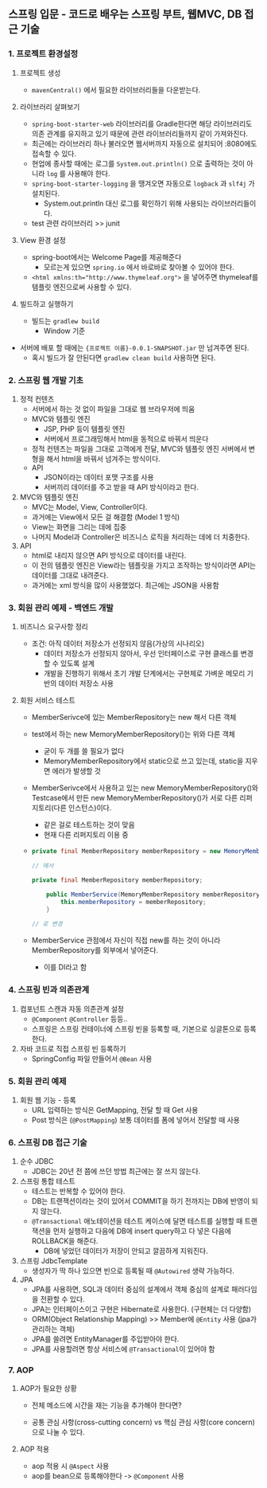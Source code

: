## 스프링 입문 - 코드로 배우는 스프링 부트, 웹MVC, DB 접근 기술

### 1. 프로젝트 환경설정

1. 프로젝트 생성

   - ```mavenCentral()``` 에서 필요한 라이브러리들을 다운받는다.

2. 라이브러리 살펴보기

   * ```spring-boot-starter-web``` 라이브러리를 Gradle한다면 해당 라이브러리도 의존 관계를 유지하고 있기 때문에 관련 라이브러리들까지 같이 가져와진다.
   * 최근에는 라이브러리 하나 불러오면 웹서버까지 자동으로 설치되어 :8080에도 접속할 수 있다.
   * 현업에 종사할 때에는 로그를 ```System.out.println()``` 으로 출력하는 것이 아니라 ```log``` 를 사용해야 한다.
   * ```spring-boot-starter-logging``` 을 땡겨오면 자동으로 ```logback``` 과 ```slf4j``` 가 설치된다. 
     * System.out.println 대신 로그를 확인하기 위해 사용되는 라이브러리들이다.
   * test 관련 라이브러리 >> junit

3. View 환경 설정

   * spring-boot에서는 Welcome Page를 제공해준다
     * 모르는게 있으면 ```spring.io``` 에서 바로바로 찾아볼 수 있어야 한다.
   * ```<html xmlns:th="http://www.thymeleaf.org">``` 을 넣어주면 thymeleaf를 템플릿 엔진으로써 사용할 수 있다.

4. 빌드하고 실행하기

   * 빌드는 ```gradlew build``` 
     * Window 기준
* 서버에 배포 할 때에는 ```{프로젝트 이름}-0.0.1-SNAPSHOT.jar``` 만 넘겨주면 된다.
   * 혹시 빌드가 잘 안된다면 ```gradlew clean build``` 사용하면 된다.



### 2. 스프링 웹 개발 기초

1. 정적 컨텐츠
   * 서버에서 하는 것 없이 파일을 그대로 웹 브라우저에 띄움
   * MVC와 템플릿 엔진
     * JSP, PHP 등이 템플릿 엔진
     * 서버에서 프로그래밍해서 html을 동적으로 바꿔서 띄운다
   * 정적 컨텐츠는 파일을 그대로 고객에게 전달, MVC와 템플릿 엔진 서버에서 변형을 해서 html을 바꿔서 넘겨주는 방식이다.
   * API
     * JSON이라는 데이터 포맷 구조를 사용
     * 서버끼리 데이터를 주고 받을 때 API 방식이라고 한다.
2. MVC와 템플릿 엔진
   * MVC는 Model, View, Controller이다.
   * 과거에는 View에서 모든 걸 해결함 (Model 1 방식)
   * View는 화면을 그리는 데에 집중
   * 나머지 Model과 Controller은 비즈니스 로직을 처리하는 데에 더 치중한다.
3. API
   * html로 내리지 않으면 API 방식으로 데이터를 내린다.
   * 이 전의 템플릿 엔진은 View라는 템플릿을 가지고 조작하는 방식이라면 API는 데이터를 그대로 내려준다. 
   * 과거에는 xml 방식을 많이 사용했었다. 최근에는 JSON을 사용함



### 3. 회원 관리 예제 - 백엔드 개발

1. 비즈니스 요구사항 정리
   * 조건: 아직 데이터 저장소가 선정되지 않음(가상의 시나리오)
     * 데이터 저장소가 선정되지 않아서, 우선 인터페이스로 구현 클래스를 변경할 수 있도록 설계
     * 개발을 진행하기 위해서 초기 개발 단계에서는 구현체로 가벼운 메모리 기반의 데이터 저장소 사용
   
2. 회원 서비스 테스트

   * MemberSerivce에 있는 MemberRepository는 new 해서 다른 객체

   * test에서 하는 new MemoryMemberRepository()는 위와 다른 객체

     * 굳이 두 개를 쓸 필요가 없다
     * MemoryMemberRepository에서 static으로 쓰고 있는데, static을 지우면 에러가 발생할 것

   * MemberSerivce에서 사용하고 있는 new MemoryMemberRepository()와 Testcase에서 만든 new MemoryMemberRepository()가 서로 다른 리퍼지토리(다른 인스턴스)이다.

     * 같은 걸로 테스트하는 것이 맞음
     * 현재 다른 리퍼지토리 이용 중

   * ```java
     private final MemberRepository memberRepository = new MemoryMemberRepository();
     
     // 에서
     
     private final MemberRepository memberRepository;
     
         public MemberService(MemoryMemberRepository memberRepository) {
             this.memberRepository = memberRepository;
         }
         
     // 로 변경
     ```

   * MemberService 관점에서 자신이 직접 new를 하는 것이 아니라 MemberRepository를 외부에서 넣어준다. 

     * 이를 DI라고 함



### 4. 스프링 빈과 의존관계

1. 컴포넌트 스캔과 자동 의존관계 설정
   * ```@Component``` ```@Controller``` 등등..
   * 스프링은 스프링 컨테이너에 스프링 빈을 등록할 때, 기본으로 싱글톤으로 등록한다.
2. 자바 코드로 직접 스프링 빈 등록하기
   * SpringConfig 파일 만들어서 ```@Bean``` 사용



### 5. 회원 관리 예제

1. 회원 웹 기능 - 등록
   * URL 입력하는 방식은 GetMapping, 전달 할 때 Get 사용
   * Post 방식은 (```@PostMapping```) 보통 데이터를 폼에 넣어서 전달할 때 사용



### 6. 스프링 DB 접근 기술

1. 순수 JDBC
   * JDBC는 20년 전 쯤에 쓰던 방법 최근에는 잘 쓰지 않는다.
2. 스프링 통합 테스트
   * 테스트는 반복할 수 있어야 한다.
   * DB는 트랜잭션이라는 것이 있어서 COMMIT을 하기 전까지는 DB에 반영이 되지 않는다.
   * ```@Transactional``` 애노테이션을 테스트 케이스에 달면 테스트를 실행할 때 트랜잭션을 먼저 실행하고 다음에 DB에 insert query하고 다 넣은 다음에 ROLLBACK을 해준다.
     * DB에 넣었던 데이터가 저장이 안되고 깔끔하게 지워진다.
3. 스프링 JdbcTemplate
   * 생성자가 딱 하나 있으면 빈으로 등록될 때 ```@Autowired``` 생략 가능하다.
4. JPA
   * JPA를 사용하면, SQL과 데이터 중심의 설계에서 객체 중심의 설계로 패러다임을 전환할 수 있다.
   * JPA는 인터페이스이고 구현은 Hibernate로 사용한다. (구현체는 더 다양함)
   * ORM(Object Relationship Mapping) >> Member에 ```@Entity``` 사용 (jpa가 관리하는 객체)
   * JPA를 쓸려면 EntityManager를 주입받아야 한다.
   * JPA를 사용할려면 항상 서비스에 ```@Transactional```이 있어야 함



### 7. AOP

1. AOP가 필요한 상황

   * 전체 메소드에 시간을 재는 기능을 추가해야 한다면?

   * 공통 관심 사항(cross-cutting concern) vs 핵심 관심 사항(core concern)으로 나눌 수 있다.

2. AOP 적용

   * aop 적용 시 ```@Aspect``` 사용
   * aop를 bean으로 등록해야한다 -> ```@Component``` 사용